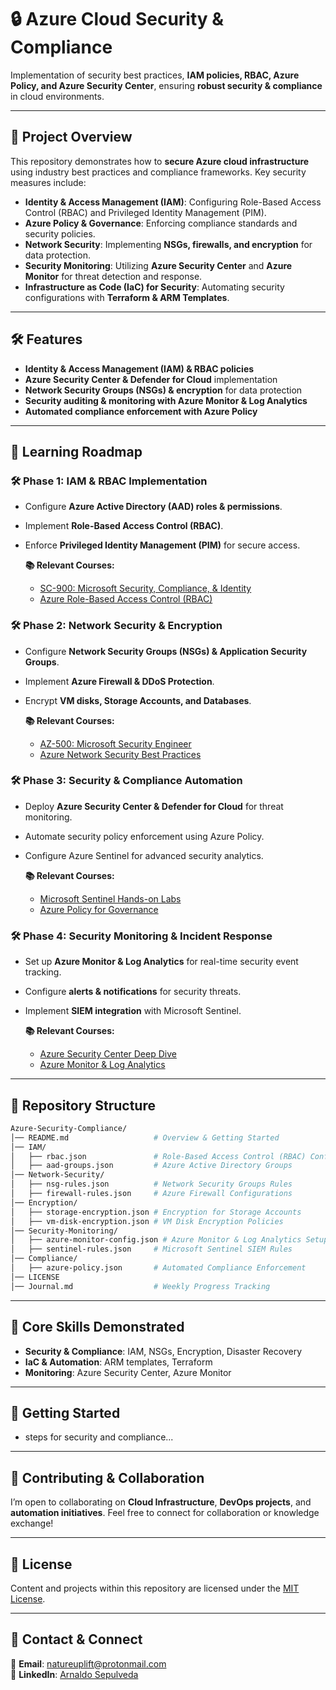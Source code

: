 # 🔒 Azure Cloud Security & Compliance

Implementation of security best practices, **IAM policies, RBAC, Azure Policy, and Azure Security Center**, ensuring **robust security & compliance** in cloud environments.

---

## 📖 Project Overview

This repository demonstrates how to **secure Azure cloud infrastructure** using industry best practices and compliance frameworks. Key security measures include:

*   **Identity & Access Management (IAM)**: Configuring Role-Based Access Control (RBAC) and Privileged Identity Management (PIM).
*   **Azure Policy & Governance**: Enforcing compliance standards and security policies.
*   **Network Security**: Implementing **NSGs, firewalls, and encryption** for data protection.
*   **Security Monitoring**: Utilizing **Azure Security Center** and **Azure Monitor** for threat detection and response.
*   **Infrastructure as Code (IaC) for Security**: Automating security configurations with **Terraform & ARM Templates**.

---

## 🛠️ Features

*   **Identity & Access Management (IAM) & RBAC policies**
*   **Azure Security Center & Defender for Cloud** implementation
*   **Network Security Groups (NSGs) & encryption** for data protection
*   **Security auditing & monitoring with Azure Monitor & Log Analytics**
*   **Automated compliance enforcement with Azure Policy**

---

## 📖 Learning Roadmap

### 🛠️ **Phase 1: IAM & RBAC Implementation**

*   Configure **Azure Active Directory (AAD) roles & permissions**.
*   Implement **Role-Based Access Control (RBAC)**.
*   Enforce **Privileged Identity Management (PIM)** for secure access.

    **📚 Relevant Courses:**
    *   [SC-900: Microsoft Security, Compliance, & Identity](https://www.udemy.com/course/sc-900-microsoft-security-compliance-identity-with-sims)
    *   [Azure Role-Based Access Control (RBAC)](https://learn.microsoft.com/en-us/azure/role-based-access-control/)

### 🛠️ **Phase 2: Network Security & Encryption**

*   Configure **Network Security Groups (NSGs) & Application Security Groups**.
*   Implement **Azure Firewall & DDoS Protection**.
*   Encrypt **VM disks, Storage Accounts, and Databases**.

    **📚 Relevant Courses:**
    *   [AZ-500: Microsoft Security Engineer](https://www.udemy.com/course/az-500-microsoft-azure-security-technologies-with-sims)
    *   [Azure Network Security Best Practices](https://learn.microsoft.com/en-us/azure/networking/network-security-best-practices)

### 🛠️ **Phase 3: Security & Compliance Automation**

*   Deploy **Azure Security Center & Defender for Cloud** for threat monitoring.
*   Automate security policy enforcement using Azure Policy.
*   Configure Azure Sentinel for advanced security analytics.

    **📚 Relevant Courses:**
    *   [Microsoft Sentinel Hands-on Labs](https://www.udemy.com/course/microsoft-sentinel-course-with-hands-on-sims)
    *   [Azure Policy for Governance](https://learn.microsoft.com/en-us/azure/governance/policy/)

### 🛠️ **Phase 4: Security Monitoring & Incident Response**

*   Set up **Azure Monitor & Log Analytics** for real-time security event tracking.
*   Configure **alerts & notifications** for security threats.
*   Implement **SIEM integration** with Microsoft Sentinel.

    **📚 Relevant Courses:**
    *   [Azure Security Center Deep Dive](https://learn.microsoft.com/en-us/azure/security-center/security-center-introduction)
    *   [Azure Monitor & Log Analytics](https://learn.microsoft.com/en-us/azure/azure-monitor/)

---

## 📂 Repository Structure

```bash
Azure-Security-Compliance/
│── README.md                   # Overview & Getting Started
│── IAM/
│   ├── rbac.json               # Role-Based Access Control (RBAC) Config
│   ├── aad-groups.json         # Azure Active Directory Groups
│── Network-Security/
│   ├── nsg-rules.json          # Network Security Groups Rules
│   ├── firewall-rules.json     # Azure Firewall Configurations
│── Encryption/
│   ├── storage-encryption.json # Encryption for Storage Accounts
│   ├── vm-disk-encryption.json # VM Disk Encryption Policies
│── Security-Monitoring/
│   ├── azure-monitor-config.json # Azure Monitor & Log Analytics Setup
│   ├── sentinel-rules.json     # Microsoft Sentinel SIEM Rules
│── Compliance/
│   ├── azure-policy.json       # Automated Compliance Enforcement
│── LICENSE
│── Journal.md                  # Weekly Progress Tracking
```


---

## 🌟 Core Skills Demonstrated

- **Security & Compliance**: IAM, NSGs, Encryption, Disaster Recovery
- **IaC & Automation**: ARM templates, Terraform
- **Monitoring**: Azure Security Center, Azure Monitor

---

## 📌 Getting Started

- steps for security and compliance...

---

## 🤝 Contributing & Collaboration

I’m open to collaborating on **Cloud Infrastructure**, **DevOps projects**, and **automation initiatives**. Feel free to connect for collaboration or knowledge exchange!

---

## 📜 License

Content and projects within this repository are licensed under the [MIT License](LICENSE).

---

## 📧 Contact & Connect

📩 **Email**: [natureuplift@protonmail.com](mailto:natureuplift@protonmail.com)  
🔗 **LinkedIn**: [Arnaldo Sepulveda](https://www.linkedin.com/in/arnaldo-sepulveda)
